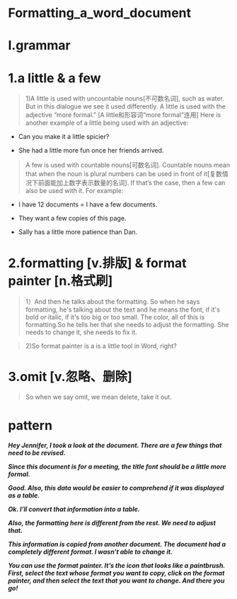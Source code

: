 # Formatting_a_word_document

# I.grammar
# 1.a little & a few
> 1)A little is used with uncountable nouns[不可数名词], such as water. But in this dialogue we see it used differently. A little is used with the adjective “more formal.” [A little和形容词“more formal”连用] Here is another example of a little being used with an adjective:

- Can you make it a little spicier?

- She had a little more fun once her friends arrived.

> A few is used with countable nouns[可数名词]. Countable nouns mean that when the noun is plural numbers can be used in front of it[复数情况下前面能加上数字表示数量的名词]. If that’s the case, then a few can also be used with it. For example:

- I have 12 documents = I have a few documents.

- They want a few copies of this page.

- Sally has a little more patience than Dan.

# 2.formatting [v.排版] & format painter [n.格式刷]
> 1）And then he talks about the formatting. So when he says formatting, he's talking about the text and he means the font, if it's bold or italic, if it's too big or too small. The color, all of this is formatting.So he tells her that she needs to adjust the formatting. She needs to change it, she needs to fix it.

> 2)So format painter is a is a little tool in Word, right?

# 3.omit [v.忽略、删除]
>  So when we say omit, we mean delete, take it out.

# pattern
***Hey Jennifer, I took a look at the document. There are a few things that need to be revised.***

***Since this document is for a meeting, the title font should be a little more formal.***

***Good. Also, this data would be easier to comprehend if it was displayed as a table.***

***Ok. I’ll convert that information into a table.***

***Also, the formatting here is different from the rest. We need to adjust that.***

***This information is copied from another document. The document had a completely different format. I wasn’t able to change it.***

***You can use the format painter. It’s the icon that looks like a paintbrush. First, select the text whose format you want to copy, click on the format painter, and then select the text that you want to change. And there you go!***



